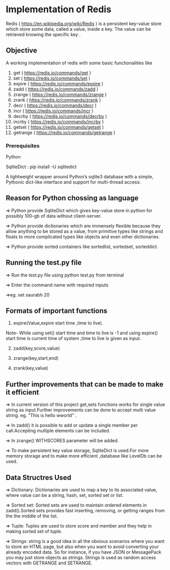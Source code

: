 # Implementation of Redis

Redis ( https://en.wikipedia.org/wiki/Redis )
is a persistent key-value store which store some data, called a value, inside a key. The value can be retrieved
knowing the specific key .

## Objective

A working implementation of redis with some basic functionalities like

1. get ( https://redis.io/commands/get )
2. set ( https://redis.io/commands/set )
3. expire ( https://redis.io/commands/expire )
4. zadd ( https://redis.io/commands/zadd )
5. zrange ( https://redis.io/commands/zrange )
6. zrank  ( https://redis.io/commands/zrank )
7. decr ( https://redis.io/commands/decr )
8. incr ( https://redis.io/commands/incr ) 
9. decrby ( https://redis.io/commands/decrby )
10. incrby ( https://redis.io/commands/incrby )
11. getset ( https://redis.io/commands/getset )
12. getrange ( https://redis.io/commands/getrange )


### Prerequisites

Python  

SqliteDict : pip install -U sqlitedict

A lightweight wrapper around Python’s sqlite3 database with a simple, Pythonic dict-like interface and support for multi-thread access:

## Reason for Python chossing as language

=> Python provide SqliteDict  which gives key-value store in python for possibly 100-gb of data without client-server.

=> Python provide dictionaries which  are immensely flexible because they allow anything to be stored as a value, from primitive types     like strings and floats to more complicated types like objects and even other dictionaries.

=> Python provide sorted containers like sortedlist, sortedset, sorteddict.


## Running the test.py file


=> Run the test.py file using python test.py from terminal

=> Enter the command name with required inputs

=>eg. set saurabh 20

## Formats of important functions

1. expire(Value,expire start time ,time to live).

Note- While using set() start time and time to live is -1 and using expire() start time is current time of system ,time to live is given as input.

2. zadd(key,score,value)

3. zrange(key,start,end)

4. zrank(key,value)


## Further improvements that can be made to make it efficient

=> In current version of this project get,sets functions works for single value string as input.Further improvements can be done to accept multi value string. eg. "This is hello wworld" .

=> In zadd() it is possible to add or update a single member per call.Accepting multiple elements can be included.

=> In zrange() WITHSCORES parameter will be added.

=> To make persistent key value storage, SqliteDict is used.For more memory storage and to make more efficient ,database like            LevelDb can be used.


## Data Structres Used

=> Dictionary: Dictionaries are used to map a key to its associated value, where value can be a string, hash, set, sorted set or list.

=> Sorted set: Sorted sets are used to maintain ordered elements in zadd().Sorted sets provides fast inserting, removing, or getting ranges from the the middle of the list.

=> Tuple: Tuples are used to store score and member and they help in making sorted set of tuple.

=> Strings: string is a good idea in all the obvious scenarios where you want to store an HTML page, but also when you want to avoid converting your already encoded data. So for instance, if you have JSON or MessagePack you may just store objects as strings.  Strings is used as random access vectors with GETRANGE and SETRANGE.

